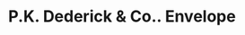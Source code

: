---
doi: 10.7916/D85H8TCN
date_other: unknown
date_other_textual: unknown
form: printed ephemera
genre:
- Envelopes
name:
- P.K. Dederick & Co.
object_in_context_url: https://biggert.cul.columbia.edu/items/view/ave_biggert_00834
subject_hierarchical_geographic:
- Albany, New York, United States
subject_name:
- P.K. Dederick & Co.
title: P.K. Dederick & Co.. Envelope
sort_title: P.K. Dederick & Co.. Envelope
call_number: ave_biggert_00834
coordinates:
- 42.652499999999996,-73.75722222222223
pid: ave_biggert_00834
identifiers: ave_biggert_00834
canvas_id: ldpd:396106
permalink: "/items/ave_biggert_00834/"
layout: iiif-image-page
---